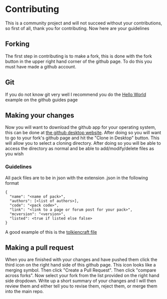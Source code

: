 # Contributing

This is a community project and will not succeed without your contributions, so first of all, thank you for contributing. Now here are your guidelines

## Forking

The first step in contributing is to make a fork, this is done with the fork button in the upper right hand corner of the github page. To do this you must have made a github account.

## Git

If you do not know git very well I recommend you do the [Hello World](https://guides.github.com/activities/hello-world/) example on the github guides page

## Making your changes

Now you will want to download the github app for your operating system, this can be done at [the github desktop website](http://desktop.github.com/). After doing so you will want to go to your fork's github page and hit the "Clone in Desktop" button. This will allow you to select a cloning directory. After doing so you will be able to access the directory as normal and be able to add/modify/delete files as you wish

### Guidelines

All pack files are to be in json with the extension .json in the following format
```
{
  "name": "<name of pack>",
  "authors": [<list of authors>],
  "code": "<pack code>",
  "link": "<link to a page or forum post for your pack>",
  "mcversion": "<version>",
  "listed": <true if listed else false>
}
```

A good example of this is the [tolkiencraft file](json/tolkiencraft2.json)

## Making a pull request

When you are finished with your changes and have pushed them click the third icon on the right hand side of this github page. This icon looks like a merging symbol. Then click "Create a Pull Request". Then click "compare across forks". Now select your fork from the list provided on the right hand side dropdown. Write up a short summary of your changes and I will then review them and either tell you to revise them, reject them, or merge them into the main repo.
